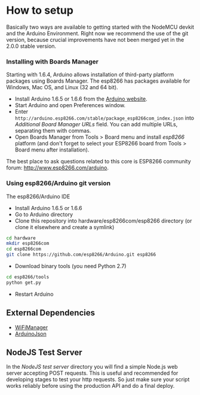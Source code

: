 # How to setup

Basically two ways are available to getting started with the NodeMCU devkit and the Arduino Environment. Right now we recommend the use of the git version, because crucial improvements have not been merged yet in the 2.0.0 stable version.

### Installing with Boards Manager ###

Starting with 1.6.4, Arduino allows installation of third-party platform packages using Boards Manager. The esp8266 has packages available for Windows, Mac OS, and Linux (32 and 64 bit).

- Install Arduino 1.6.5 or 1.6.6 from the [Arduino website](http://www.arduino.cc/en/main/software).
- Start Arduino and open Preferences window.
- Enter ```http://arduino.esp8266.com/stable/package_esp8266com_index.json``` into *Additional Board Manager URLs* field. You can add multiple URLs, separating them with commas.
- Open Boards Manager from Tools > Board menu and install *esp8266* platform (and don't forget to select your ESP8266 board from Tools > Board menu after installation).

The best place to ask questions related to this core is ESP8266 community forum: http://www.esp8266.com/arduino.

### Using esp8266/Arduino git version

The esp8266/Arduino IDE 

- Install Arduino 1.6.5 or 1.6.6
- Go to Arduino directory
- Clone this repository into hardware/esp8266com/esp8266 directory (or clone it elsewhere and create a symlink)
```bash
cd hardware
mkdir esp8266com
cd esp8266com
git clone https://github.com/esp8266/Arduino.git esp8266
```
- Download binary tools (you need Python 2.7)
```bash
cd esp8266/tools
python get.py
```
- Restart Arduino


## External Dependencies

- [WiFiManager](https://github.com/tzapu/WiFiManager/)
- [ArduinoJson](https://github.com/bblanchon/ArduinoJson)

## NodeJS Test Server

In the *NodeJS test server* directory you will find a simple Node.js web server accepting POST requests. This is useful and recommended for developing stages to test your http requests. So just make sure your script works reliably before using the production API and do a final deploy.
